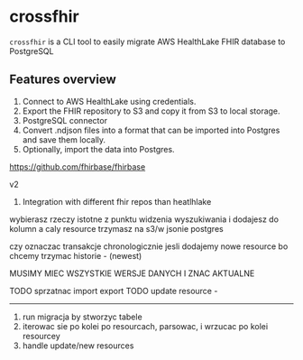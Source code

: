 # crossfhir

`crossfhir` is a CLI tool to easily migrate AWS HealthLake FHIR database to PostgreSQL

## Features overview

1. Connect to AWS HealthLake using credentials.
2. Export the FHIR repository to S3 and copy it from S3 to local storage.
5. PostgreSQL connector
4. Convert .ndjson files into a format that can be imported into Postgres and save them locally.
5. Optionally, import the data into Postgres.

https://github.com/fhirbase/fhirbase

v2
1. Integration with different fhir repos than heatlhlake

wybierasz rzeczy istotne z punktu widzenia wyszukiwania i dodajesz do kolumn a caly resource trzymasz na s3/w jsonie postgres

czy oznaczac transakcje chronologicznie jesli dodajemy nowe resource bo chcemy trzymac historie - (newest)

MUSIMY MIEC WSZYSTKIE WERSJE DANYCH I ZNAC AKTUALNE

TODO sprzatnac import export
TODO update resource -

---

1. run migracja by stworzyc tabele
2. iterowac sie po kolei po resourcach, parsowac, i wrzucac po kolei resourcey
3. handle update/new resources